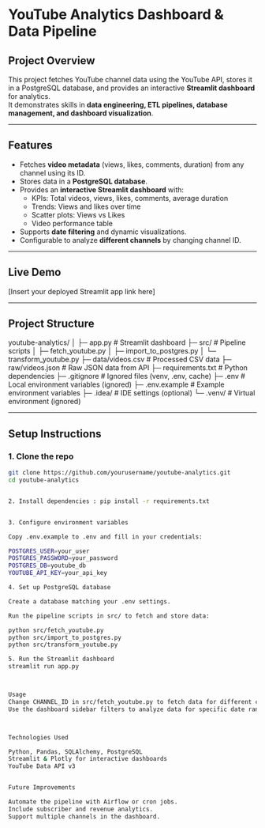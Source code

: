 # YouTube Analytics Dashboard & Data Pipeline

## Project Overview
This project fetches YouTube channel data using the YouTube API, stores it in a PostgreSQL database, and provides an interactive **Streamlit dashboard** for analytics.  
It demonstrates skills in **data engineering, ETL pipelines, database management, and dashboard visualization**.

---

## Features
- Fetches **video metadata** (views, likes, comments, duration) from any channel using its ID.  
- Stores data in a **PostgreSQL database**.  
- Provides an **interactive Streamlit dashboard** with:
  - KPIs: Total videos, views, likes, comments, average duration  
  - Trends: Views and likes over time  
  - Scatter plots: Views vs Likes  
  - Video performance table  
- Supports **date filtering** and dynamic visualizations.  
- Configurable to analyze **different channels** by changing channel ID.  

---

## Live Demo
[Insert your deployed Streamlit app link here]

---

## Project Structure
youtube-analytics/
│
├─ app.py # Streamlit dashboard
├─ src/ # Pipeline scripts
│ ├─ fetch_youtube.py
│ ├─ import_to_postgres.py
│ └─ transform_youtube.py
├─ data/videos.csv # Processed CSV data
├─ raw/videos.json # Raw JSON data from API
├─ requirements.txt # Python dependencies
├─ .gitignore # Ignored files (venv, .env, cache)
├─ .env # Local environment variables (ignored)
├─ .env.example # Example environment variables
├─ .idea/ # IDE settings (optional)
└─ .venv/ # Virtual environment (ignored)


---

## Setup Instructions

### 1. Clone the repo
```bash
git clone https://github.com/yourusername/youtube-analytics.git
cd youtube-analytics


2. Install dependencies : pip install -r requirements.txt


3. Configure environment variables

Copy .env.example to .env and fill in your credentials:

POSTGRES_USER=your_user
POSTGRES_PASSWORD=your_password
POSTGRES_DB=youtube_db
YOUTUBE_API_KEY=your_api_key

4. Set up PostgreSQL database

Create a database matching your .env settings.

Run the pipeline scripts in src/ to fetch and store data:

python src/fetch_youtube.py
python src/import_to_postgres.py
python src/transform_youtube.py

5. Run the Streamlit dashboard
streamlit run app.py



Usage
Change CHANNEL_ID in src/fetch_youtube.py to fetch data for different channels.
Use the dashboard sidebar filters to analyze data for specific date ranges.



Technologies Used

Python, Pandas, SQLAlchemy, PostgreSQL
Streamlit & Plotly for interactive dashboards
YouTube Data API v3


Future Improvements

Automate the pipeline with Airflow or cron jobs.
Include subscriber and revenue analytics.
Support multiple channels in the dashboard.


